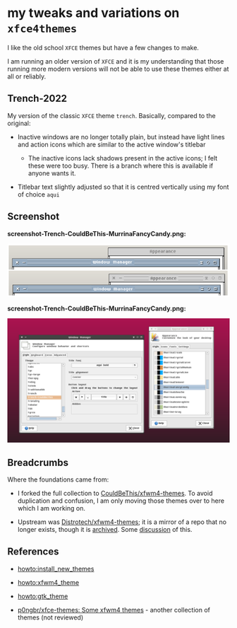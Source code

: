 # my tweaks and variations on `xfce4themes`

I like the old school `XFCE` themes but have a few changes to make. 

I am running an older version of `XFCE` and it is my understanding that those running more modern versions will not be able to use these themes either at all or reliably. 

## Trench-2022

My version of the classic `XFCE` theme `trench`.
Basically, compared to the original:

 * Inactive windows are no longer totally plain, but instead have light lines and action icons which are similar to the active window's titlebar

   * The inactive icons lack shadows present in the active icons; I felt these were too busy. There is a branch where this is available if anyone wants it.

 * Titlebar text slightly adjusted so that it is centred vertically using my font of choice `aqui`

## Screenshot

**screenshot-Trench-CouldBeThis-MurrinaFancyCandy.png:**

!["original on top vs my edits on the bottom"](screenshots/screenshot-Trench-original-vs-CouldBeThis-Industrial.png)

**screenshot-Trench-CouldBeThis-MurrinaFancyCandy.png:**

!["Trench-2022 with MurrinaFancyCandy GTK theme"](screenshots/screenshot-Trench-CouldBeThis-MurrinaFancyCandy.png)


## Breadcrumbs

Where the foundations came from:

 * I forked the full collection to [CouldBeThis/xfwm4-themes](https://github.com/CouldBeThis/xfwm4-themes). To avoid duplication and confusion, I am only moving those themes over to here which I am working on. 
 
 * Upstream was [Distrotech/xfwm4-themes](https://github.com/Distrotech/xfwm4-themes); it is a mirror of a repo that no longer exists, though it is [archived](https://git.xfce.org/archive/xfwm4-themes). Some [discussion](https://askubuntu.com/questions/1184207/where-can-i-get-xfwm4-themes-on-xubuntu-19-10) of this.

## References

 * [howto:install_new_themes](https://wiki.xfce.org/howto:install_new_themes)

 * [howto:xfwm4_theme](https://wiki.xfce.org/howto/xfwm4_theme)

  * [howto:gtk_theme](https://wiki.xfce.org/howto/gtk_theme)
  * [p0ngbr/xfce-themes: Some xfwm4 themes](https://github.com/p0ngbr/xfce-themes) - another collection of themes (not reviewed)




